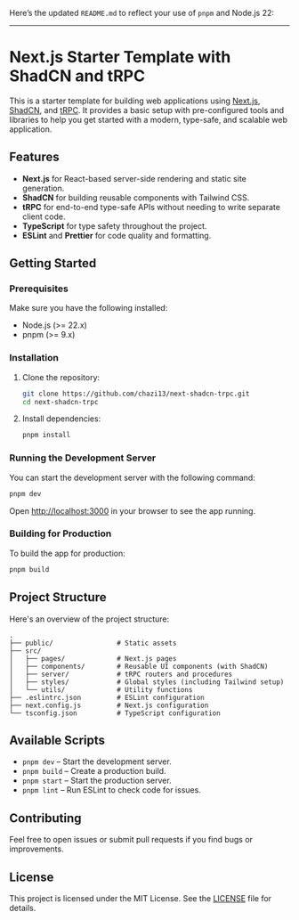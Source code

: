 Here’s the updated `README.md` to reflect your use of `pnpm` and Node.js 22:

---

# Next.js Starter Template with ShadCN and tRPC

This is a starter template for building web applications using [Next.js](https://nextjs.org/), [ShadCN](https://shadcn.dev/), and [tRPC](https://trpc.io/). It provides a basic setup with pre-configured tools and libraries to help you get started with a modern, type-safe, and scalable web application.

## Features

- **Next.js** for React-based server-side rendering and static site generation.
- **ShadCN** for building reusable components with Tailwind CSS.
- **tRPC** for end-to-end type-safe APIs without needing to write separate client code.
- **TypeScript** for type safety throughout the project.
- **ESLint** and **Prettier** for code quality and formatting.

## Getting Started

### Prerequisites

Make sure you have the following installed:

- Node.js (>= 22.x)
- pnpm (>= 9.x)

### Installation

1. Clone the repository:

   ```bash
   git clone https://github.com/chazi13/next-shadcn-trpc.git
   cd next-shadcn-trpc
   ```

2. Install dependencies:

   ```bash
   pnpm install
   ```

### Running the Development Server

You can start the development server with the following command:

```bash
pnpm dev
```

Open [http://localhost:3000](http://localhost:3000) in your browser to see the app running.

### Building for Production

To build the app for production:

```bash
pnpm build
```

## Project Structure

Here's an overview of the project structure:

```
.
├── public/                # Static assets
├── src/
│   ├── pages/             # Next.js pages
│   ├── components/        # Reusable UI components (with ShadCN)
│   ├── server/            # tRPC routers and procedures
│   ├── styles/            # Global styles (including Tailwind setup)
│   └── utils/             # Utility functions
├── .eslintrc.json         # ESLint configuration
├── next.config.js         # Next.js configuration
└── tsconfig.json          # TypeScript configuration
```

## Available Scripts

- `pnpm dev` – Start the development server.
- `pnpm build` – Create a production build.
- `pnpm start` – Start the production server.
- `pnpm lint` – Run ESLint to check code for issues.

## Contributing

Feel free to open issues or submit pull requests if you find bugs or improvements.

## License

This project is licensed under the MIT License. See the [LICENSE](./LICENSE) file for details.
